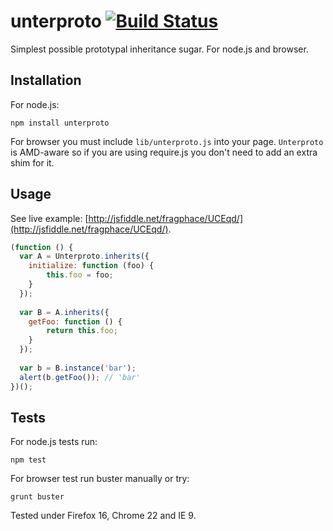 unterproto [![Build Status](https://secure.travis-ci.org/fragphace/unterproto.png)](http://travis-ci.org/fragphace/unterproto)
==========

Simplest possible prototypal inheritance sugar. For node.js and browser.

## Installation

For node.js:

```
npm install unterproto
```

For browser you must include `lib/unterproto.js` into your page.
`Unterproto` is AMD-aware so if you are using require.js you don't
need to add an extra shim for it.

## Usage

See live example: [http://jsfiddle.net/fragphace/UCEqd/](http://jsfiddle.net/fragphace/UCEqd/).

```javascript
(function () {
  var A = Unterproto.inherits({
    initialize: function (foo) {
        this.foo = foo;
    }
  });
  
  var B = A.inherits({
    getFoo: function () {
        return this.foo;
    }
  });
  
  var b = B.instance('bar');
  alert(b.getFoo()); // 'bar'
})();
```

## Tests

For node.js tests run:

```
npm test
```

For browser test run buster manually or try:

```
grunt buster
```

Tested under Firefox 16, Chrome 22 and IE 9.